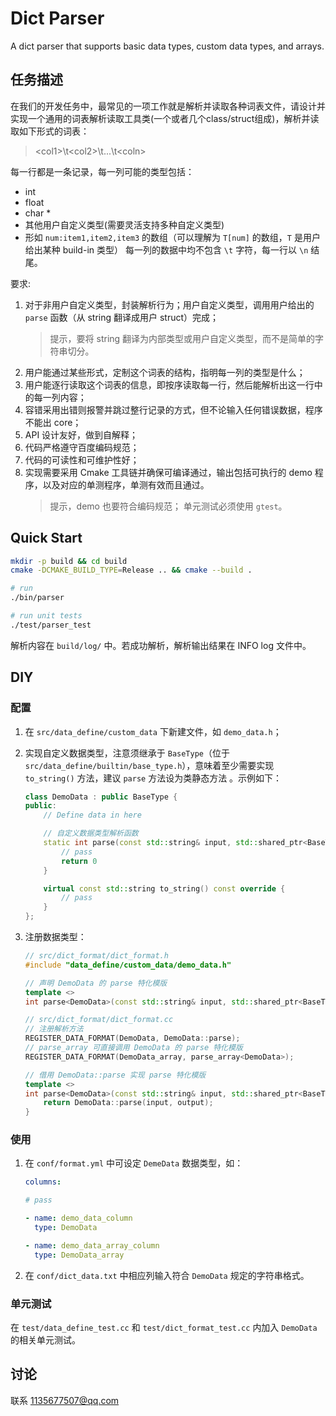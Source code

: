 # Dict Parser

A dict parser that supports basic data types, custom data types, and arrays.

## 任务描述

在我们的开发任务中，最常见的一项工作就是解析并读取各种词表文件，请设计并实现一个通用的词表解析读取工具类(一个或者几个class/struct组成)，解析并读取如下形式的词表：

> \<col1\>\t\<col2\>\t...\t\<coln\>

每一行都是一条记录，每一列可能的类型包括：

- int
- float
- char *
- 其他用户自定义类型(需要灵活支持多种自定义类型)
- 形如 `num:item1,item2,item3` 的数组（可以理解为 `T[num]` 的数组，`T` 是用户给出某种 build-in 类型）
每一列的数据中均不包含 `\t` 字符，每一行以 `\n` 结尾。

要求:

1. 对于非用户自定义类型，封装解析行为；用户自定义类型，调用用户给出的 `parse` 函数（从 string 翻译成用户 struct）完成；
    > 提示，要将 string 翻译为内部类型或用户自定义类型，而不是简单的字符串切分。
2. 用户能通过某些形式，定制这个词表的结构，指明每一列的类型是什么；
3. 用户能逐行读取这个词表的信息，即按序读取每一行，然后能解析出这一行中的每一列内容；
4. 容错采用出错则报警并跳过整行记录的方式，但不论输入任何错误数据，程序不能出 core；
5. API 设计友好，做到自解释；
6. 代码严格遵守百度编码规范；
7. 代码的可读性和可维护性好；
8. 实现需要采用 Cmake 工具链并确保可编译通过，输出包括可执行的 demo 程序，以及对应的单测程序，单测有效而且通过。
   > 提示，demo 也要符合编码规范；
   > 单元测试必须使用 `gtest`。

## Quick Start

```bash
mkdir -p build && cd build
cmake -DCMAKE_BUILD_TYPE=Release .. && cmake --build .

# run
./bin/parser

# run unit tests
./test/parser_test
```

解析内容在 `build/log/` 中。若成功解析，解析输出结果在 INFO log 文件中。

## DIY

### 配置

1. 在 `src/data_define/custom_data` 下新建文件，如 `demo_data.h`；
2. 实现自定义数据类型，注意须继承于 `BaseType`（位于 `src/data_define/builtin/base_type.h`），意味着至少需要实现 `to_string()` 方法，建议 `parse` 方法设为类静态方法 。示例如下：

    ```C++
    class DemoData : public BaseType {
    public:
        // Define data in here

        // 自定义数据类型解析函数
        static int parse(const std::string& input, std::shared_ptr<BaseType>& output) {
            // pass
            return 0
        }

        virtual const std::string to_string() const override {
            // pass
        }
    };
    ```

3. 注册数据类型：

    ```C++
    // src/dict_format/dict_format.h
    #include "data_define/custom_data/demo_data.h"

    // 声明 DemoData 的 parse 特化模版
    template <>
    int parse<DemoData>(const std::string& input, std::shared_ptr<BaseType>& output);
    ```

    ```C++
    // src/dict_format/dict_format.cc
    // 注册解析方法
    REGISTER_DATA_FORMAT(DemoData, DemoData::parse);
    // parse_array 可直接调用 DemoData 的 parse 特化模版
    REGISTER_DATA_FORMAT(DemoData_array, parse_array<DemoData>);

    // 借用 DemoData::parse 实现 parse 特化模版
    template <>
    int parse<DemoData>(const std::string& input, std::shared_ptr<BaseType>& output) {
        return DemoData::parse(input, output);
    }
    ```

### 使用

1. 在 `conf/format.yml` 中可设定 `DemeData` 数据类型，如：

    ```YAML
    columns:

    # pass

    - name: demo_data_column
      type: DemoData

    - name: demo_data_array_column
      type: DemoData_array
    ```

2. 在 `conf/dict_data.txt` 中相应列输入符合 `DemoData` 规定的字符串格式。

### 单元测试

在 `test/data_define_test.cc` 和 `test/dict_format_test.cc` 内加入 `DemoData` 的相关单元测试。

## 讨论

联系 <1135677507@qq.com>
